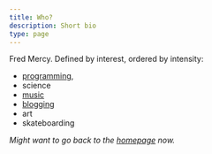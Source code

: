 ```yaml
---
title: Who?
description: Short bio
type: page
---
```


Fred Mercy. Defined by interest, ordered by intensity:

- [programming](https://github.com/hexanal),
- science
- [music](https://fredmercy.bandcamp.com)
- [blogging](/blog)
- art
- skateboarding

*Might want to go back to the [homepage](/) now.*
